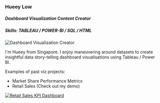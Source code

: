 ### Hueey Low
##### Dashboard Visualization Content Creator
##### Skills: TABLEAU / POWER-BI / SQL / HTML
![Dashboard Visualization Creator](https://arturssmirnovs.github.io/github-profile-readme-generator/images/banner.png)

I'm Hueey from Singapore. I enjoy maneuvering around datasets to create insightful data story-telling dashboard visualisations using Tableau / Power BI. 

Examples of past viz projects: 
- Market Share Performance Metrics
- Retail Sales (Check out my demo)

<div class='tableauPlaceholder' id='viz1693119777960' style='position: relative'><noscript><a href='#'><img alt='Retail Sales KPI Dashboard ' src='https:&#47;&#47;public.tableau.com&#47;static&#47;images&#47;Re&#47;RetailDashboard_16928752762920&#47;Dashboard1&#47;1_rss.png' style='border: none' /></a></noscript><object class='tableauViz'  style='display:none;'><param name='host_url' value='https%3A%2F%2Fpublic.tableau.com%2F' /> <param name='embed_code_version' value='3' /> <param name='site_root' value='' /><param name='name' value='RetailDashboard_16928752762920&#47;Dashboard1' /><param name='tabs' value='no' /><param name='toolbar' value='yes' /><param name='static_image' value='https:&#47;&#47;public.tableau.com&#47;static&#47;images&#47;Re&#47;RetailDashboard_16928752762920&#47;Dashboard1&#47;1.png' /> <param name='animate_transition' value='yes' /><param name='display_static_image' value='yes' /><param name='display_spinner' value='yes' /><param name='display_overlay' value='yes' /><param name='display_count' value='yes' /><param name='language' value='en-US' /><param name='filter' value='publish=yes' /></object></div>                <script type='text/javascript'>                    var divElement = document.getElementById('viz1693119777960');                    var vizElement = divElement.getElementsByTagName('object')[0];                    if ( divElement.offsetWidth > 800 ) { vizElement.style.width='1200px';vizElement.style.height='907px';} else if ( divElement.offsetWidth > 500 ) { vizElement.style.width='1200px';vizElement.style.height='907px';} else { vizElement.style.width='100%';vizElement.style.height='2277px';}                     var scriptElement = document.createElement('script');                    scriptElement.src = 'https://public.tableau.com/javascripts/api/viz_v1.js';                    vizElement.parentNode.insertBefore(scriptElement, vizElement);                </script>

